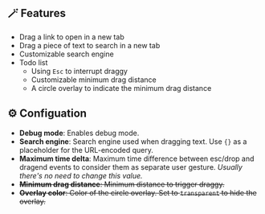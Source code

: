 ## 🪄 Features

- Drag a link to open in a new tab
- Drag a piece of text to search in a new tab
- Customizable search engine
- Todo list
    - Using `Esc` to interrupt draggy
    - Customizable minimum drag distance
    - A circle overlay to indicate the minimum drag distance

## ⚙️ Configuation

- **Debug mode**: Enables debug mode.
- **Search engine**: Search engine used when dragging text. Use `{}` as a placeholder for the URL-encoded query.
- **Maximum time delta**: Maximum time difference between esc/drop and dragend events to consider them as separate user gesture. *Usually there's no need to change this value.*
- ~~**Minimum drag distance**: Minimum distance to trigger draggy.~~
- ~~**Overlay color**: Color of the circle overlay. Set to `transparent` to hide the overlay.~~
